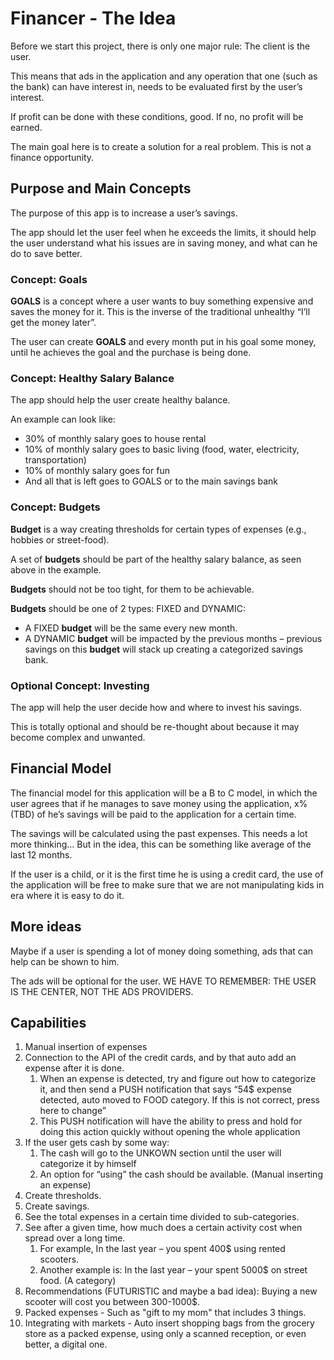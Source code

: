 # Financer - The Idea

Before we start this project, there is only one major rule: The client is the user.

This means that ads in the application and any operation that one (such as the bank) can have interest in, needs to be evaluated first by the user’s interest.

If profit can be done with these conditions, good. If no, no profit will be earned.

The main goal here is to create a solution for a real problem. This is not a finance opportunity.

## Purpose and Main Concepts

The purpose of this app is to increase a user’s savings.

The app should let the user feel when he exceeds the limits, it should help the user understand what his issues are in saving money, and what can he do to save better.

### Concept: **Goals**

**GOALS** is a concept where a user wants to buy something expensive and saves the money for it. This is the inverse of the traditional unhealthy “I’ll get the money later”.

The user can create **GOALS** and every month put in his goal some money, until he achieves the goal and the purchase is being done.

### Concept: Healthy Salary Balance

The app should help the user create healthy balance.

An example can look like:

- 30% of monthly salary goes to house rental
- 10% of monthly salary goes to basic living (food, water, electricity, transportation)
- 10% of monthly salary goes for fun
- And all that is left goes to GOALS or to the main savings bank

### Concept: **Budgets**

**Budget** is a way creating thresholds for certain types of expenses (e.g., hobbies or street-food).

A set of **budgets** should be part of the healthy salary balance, as seen above in the example.

**Budgets** should not be too tight, for them to be achievable.

**Budgets** should be one of 2 types: FIXED and DYNAMIC:

- A FIXED **budget** will be the same every new month.
- A DYNAMIC **budget** will be impacted by the previous months – previous savings on this **budget** will stack up creating a categorized savings bank.

### Optional Concept: **Investing**

The app will help the user decide how and where to invest his savings.

This is totally optional and should be re-thought about because it may become complex and unwanted.

## Financial Model

The financial model for this application will be a B to C model, in which the user agrees that if he manages to save money using the application, x% (TBD) of he’s savings will be paid to the application for a certain time.

The savings will be calculated using the past expenses. This needs a lot more thinking… But in the idea, this can be something like average of the last 12 months.

If the user is a child, or it is the first time he is using a credit card, the use of the application will be free to make sure that we are not manipulating kids in era where it is easy to do it.

## More ideas

Maybe if a user is spending a lot of money doing something, ads that can help can be shown to him.

The ads will be optional for the user. WE HAVE TO REMEMBER: THE USER IS THE CENTER, NOT THE ADS PROVIDERS.

## Capabilities

1. Manual insertion of expenses
1. Connection to the API of the credit cards, and by that auto add an expense after it is done.
   1. When an expense is detected, try and figure out how to categorize it, and then send a PUSH notification that says “54$ expense detected, auto moved to FOOD category. If this is not correct, press here to change”
   1. This PUSH notification will have the ability to press and hold for doing this action quickly without opening the whole application
1. If the user gets cash by some way:
   1. The cash will go to the UNKOWN section until the user will categorize it by himself
   1. An option for “using” the cash should be available. (Manual inserting an expense)
1. Create thresholds.
1. Create savings.
1. See the total expenses in a certain time divided to sub-categories.
1. See after a given time, how much does a certain activity cost when spread over a long time.
   1. For example, In the last year – you spent 400$ using rented scooters.
   1. Another example is: In the last year – your spent 5000$ on street food. (A category)
1. Recommendations (FUTURISTIC and maybe a bad idea): Buying a new scooter will cost you between 300-1000$.
1. Packed expenses - Such as "gift to my mom" that includes 3 things.
1. Integrating with markets - Auto insert shopping bags from the grocery store as a packed expense, using only a scanned reception, or even better, a digital one.
